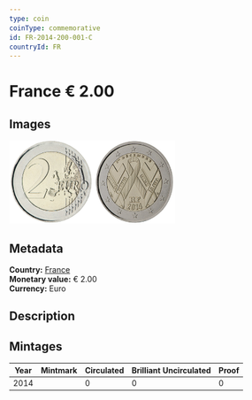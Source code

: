 ```yaml
---
type: coin
coinType: commemorative
id: FR-2014-200-001-C
countryId: FR
---
```


# France € 2.00

## Images

<img src="../../Images/common-2007-200.png" height="150" alt="Front image"><img src="Images/FR-2014-200-001.png" height="150" alt="Back image">

## Metadata

**Country:** [France](../../Countries/France/index.md)\
**Monetary value:** € 2.00\
**Currency:** Euro

## Description


## Mintages

| Year | Mintmark | Circulated | Brilliant Uncirculated | Proof |
| ---- | -------- | ---------- | ---------------------- | ----- |
| 2014 |  | 0| 0 | 0 |
